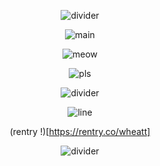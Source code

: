<div align="center">

![divider](https://64.media.tumblr.com/82020cb61adbf9762ac24fcb402228d7/91c1acb9bc5cbf39-76/s2048x3072/b681e0de4c6754e47bef859c9376524c0ccd0765.pnj)

![main](https://64.media.tumblr.com/198e583912d479db01d56504c7813896/91ce7c4260ffb5b3-e3/s640x960/426d9409ef2cc9e772480c805542a3f540baf8db.pnj)

![meow](https://64.media.tumblr.com/3d3742689532f52eae006cfe40c32e68/528cda96958ba0b1-74/s2048x3072/8c51d9280e32de21b7e3024d34d2cba124f1a938.pnj)

![pls](https://64.media.tumblr.com/73437a8fcadeaf5b152324e3bc530a3e/91ce7c4260ffb5b3-73/s250x400/9a30f80863e147274bd0c49be9e831139815fa27.pnj)

![divider](https://64.media.tumblr.com/82020cb61adbf9762ac24fcb402228d7/91c1acb9bc5cbf39-76/s2048x3072/b681e0de4c6754e47bef859c9376524c0ccd0765.pnj)

![line](https://64.media.tumblr.com/9ca84abb608d8ed1961cbc804169e707/19233b1e438b4954-c7/s1280x1920/2ab5d13ac600ebe91d191f7a6f577c2ea23232d1.pnj)

(rentry !)[https://rentry.co/wheatt]

![divider](https://64.media.tumblr.com/b221c9d6f774738c07748ae0184cbdb0/ea13e559236f3714-3c/s2048x3072/2065f86bfd582cb12daede5358616da107996a83.pnj)
